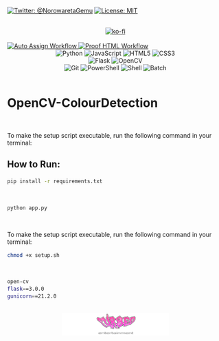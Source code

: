 [![Twitter: @NorowaretaGemu](https://img.shields.io/badge/X-@NorowaretaGemu-blue.svg?style=flat)](https://x.com/NorowaretaGemu)
[![License: MIT](https://img.shields.io/badge/License-MIT-yellow.svg)](https://opensource.org/licenses/MIT)
  
  <br>
<div align="center">
  <a href="https://ko-fi.com/cursedentertainment">
    <img src="https://ko-fi.com/img/githubbutton_sm.svg" alt="ko-fi" style="width: 20%;"/>
  </a>
</div>
  <br>

<a href="https://github.com/CursedPrograms/Flask-Python-Template/actions/workflows/auto-assign.yml">
    <img class="workflow-badge workflow-success" src="https://github.com/Cursed-Entertainment/Image-Uploader-Resizer/actions/workflows/auto-assign.yml/badge.svg" alt="Auto Assign Workflow">
</a>

<a href="https://github.com/CursedPrograms/Flask-Python-Template/actions/workflows/proof-html.yml">
    <img class="workflow-badge workflow-success" src="https://github.com/Cursed-Entertainment/Image-Uploader-Resizer/actions/workflows/proof-html.yml/badge.svg" alt="Proof HTML Workflow">
</a>

<div align="center">
  <img alt="Python" src="https://img.shields.io/badge/python%20-%23323330.svg?&style=for-the-badge&logo=python&logoColor=white"/>
        <img alt="JavaScript" src="https://img.shields.io/badge/javascript%20-%23323330.svg?&style=for-the-badge&logo=javascript&logoColor=white"/>
  <img alt="HTML5" src="https://img.shields.io/badge/html5%20-%23323330.svg?&style=for-the-badge&logo=html5&logoColor=white"/>
  <img alt="CSS3" src="https://img.shields.io/badge/css3%20-%23323330.svg?&style=for-the-badge&logo=css3&logoColor=white"/>
</div>

<div align="center">
  <img alt="Flask" src="https://img.shields.io/badge/flask%20-%23323330.svg?&style=for-the-badge&logo=flaks&logoColor=white"/>
    <img alt="OpenCV" src="https://img.shields.io/badge/opencv-%23323330.svg?&style=for-the-badge&logo=opencv&logoColor=white"/>
</div>
<div align="center">
    <img alt="Git" src="https://img.shields.io/badge/git%20-%23323330.svg?&style=for-the-badge&logo=git&logoColor=white"/>
  <img alt="PowerShell" src="https://img.shields.io/badge/PowerShell-%23323330.svg?&style=for-the-badge&logo=powershell&logoColor=white"/>
  <img alt="Shell" src="https://img.shields.io/badge/Shell-%23323330.svg?&style=for-the-badge&logo=gnu-bash&logoColor=white"/>
  <img alt="Batch" src="https://img.shields.io/badge/Batch-%23323330.svg?&style=for-the-badge&logo=windows&logoColor=white"/>
  </div>  
  <br>

# OpenCV-ColourDetection

<br>

To make the setup script executable, run the following command in your terminal:

## How to Run:
```bash
pip install -r requirements.txt
```

<br>

```bash
python app.py
```

<br>

To make the setup script executable, run the following command in your terminal:
```bash
chmod +x setup.sh
```
<br>

```bash
open-cv
flask==3.0.0
gunicorn==21.2.0
```

<br>

<div align="center">
<a href="https://cursed-entertainment.itch.io/" target="_blank">
    <img src="https://github.com/CursedPrograms/cursedentertainment/raw/main/images/logos/logo-wide-grey.png"
        alt="CursedEntertainment Logo" style="width:250px;">
</a>
</div>
